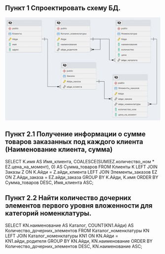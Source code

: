 ## Пункт 1 Спроектировать схему БД.
![Даталогическая схема данных](Даталогическая-схема-данных.png "Даталогическая схема базы данных")

## Пункт 2.1 Получение информации о сумме товаров заказанных под каждого клиента (Наименование клиента, сумма)
SELECT K.имя AS Имя_клиента, COALESCE(SUM(EZ.количество_ном * EZ.цена_на_момент), 0) AS Сумма_товаров FROM Клиенты K 
LEFT JOIN Заказы Z ON K.Айди = Z.айди_клиента 
LEFT JOIN Элементы_заказов EZ ON Z.Айди_заказа = EZ.айди_заказа 
GROUP BY K.Айди, K.имя 
ORDER BY Сумма_товаров DESC, Имя_клиента ASC;

## Пункт 2.2 Найти количество дочерних элементов первого уровня вложенности для категорий номенклатуры.
SELECT KN.наименование AS Каталог, COUNT(KN1.Айди) AS Количество_дочерних_элементов FROM Каталог_номенклатуры KN
LEFT JOIN Каталог_номенклатуры KN1 ON KN.Айди = KN1.айди_родителя
GROUP BY KN.Айди, KN.наименование
ORDER BY Количество_дочерних_элементов DESC, KN.наименование ASC;
